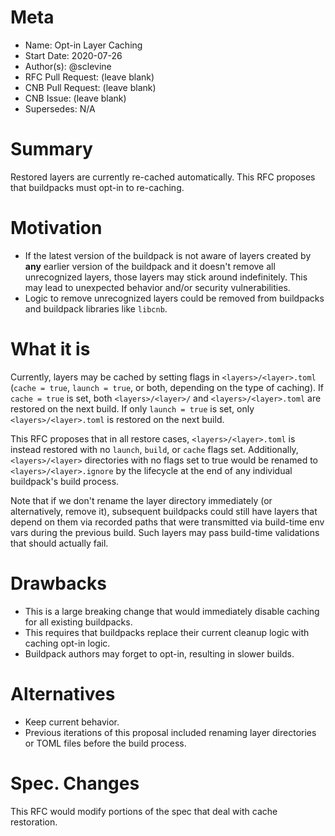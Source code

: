 # Meta
[meta]: #meta
- Name: Opt-in Layer Caching
- Start Date: 2020-07-26
- Author(s): @sclevine
- RFC Pull Request: (leave blank)
- CNB Pull Request: (leave blank)
- CNB Issue: (leave blank)
- Supersedes: N/A

# Summary
[summary]: #summary

Restored layers are currently re-cached automatically. This RFC proposes that buildpacks must opt-in to re-caching.

# Motivation
[motivation]: #motivation

- If the latest version of the buildpack is not aware of layers created by **any** earlier version of the buildpack and it doesn't remove all unrecognized layers, those layers may stick around indefinitely. This may lead to unexpected behavior and/or security vulnerabilities.
- Logic to remove unrecognized layers could be removed from buildpacks and buildpack libraries like `libcnb`.

# What it is
[what-it-is]: #what-it-is

Currently, layers may be cached by setting flags in `<layers>/<layer>.toml` (`cache = true`, `launch = true`, or both, depending on the type of caching). If `cache = true` is set, both `<layers>/<layer>/` and `<layers>/<layer>.toml` are restored on the next build. If only `launch = true` is set, only `<layers>/<layer>.toml` is restored on the next build.

This RFC proposes that in all restore cases, `<layers>/<layer>.toml` is instead restored with no `launch`, `build`, or `cache` flags set. Additionally,  `<layers>/<layer>` directories with no flags set to true would be renamed to `<layers>/<layer>.ignore` by the lifecycle at the end of any individual buildpack's build process.

Note that if we don't rename the layer directory immediately (or alternatively, remove it), subsequent buildpacks could still have layers that depend on them via recorded paths that were transmitted via build-time env vars during the previous build. Such layers may pass build-time validations that should actually fail.


# Drawbacks
[drawbacks]: #drawbacks

- This is a large breaking change that would immediately disable caching for all existing buildpacks.
- This requires that buildpacks replace their current cleanup logic with caching opt-in logic.
- Buildpack authors may forget to opt-in, resulting in slower builds.

# Alternatives
[alternatives]: #alternatives

- Keep current behavior.
- Previous iterations of this proposal included renaming layer directories or TOML files before the build process.

# Spec. Changes
[spec-changes]: #spec-changes

This RFC would modify portions of the spec that deal with cache restoration.
